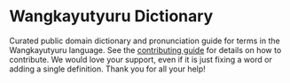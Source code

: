 
# Wangkayutyuru Dictionary

Curated public domain dictionary and pronunciation guide for terms in the Wangkayutyuru language. See the [contributing guide](https://github.com/drumworkteam/term/blob/make/.github/contributing.md) for details on how to contribute. We would love your support, even if it is just fixing a word or adding a single definition. Thank you for all your help!